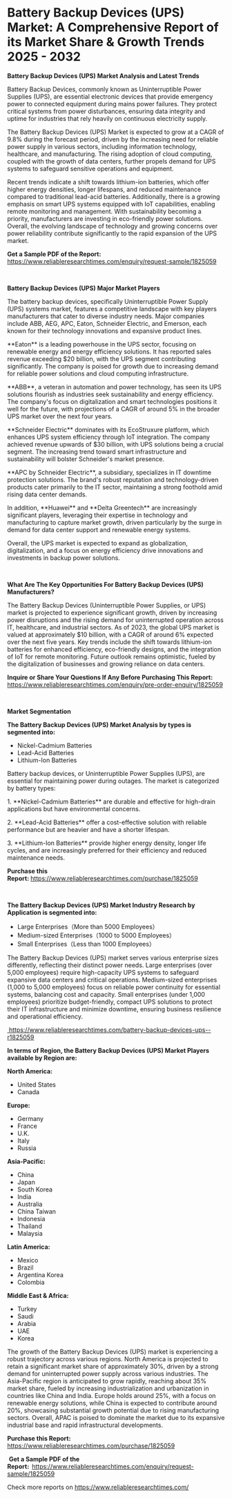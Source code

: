 <p><h1>Battery Backup Devices (UPS) Market: A Comprehensive Report of its Market Share & Growth Trends 2025 - 2032</h1></p><p><strong>Battery Backup Devices (UPS) Market Analysis and Latest Trends</strong></p>
<p><p>Battery Backup Devices, commonly known as Uninterruptible Power Supplies (UPS), are essential electronic devices that provide emergency power to connected equipment during mains power failures. They protect critical systems from power disturbances, ensuring data integrity and uptime for industries that rely heavily on continuous electricity supply. </p><p>The Battery Backup Devices (UPS) Market is expected to grow at a CAGR of 9.8% during the forecast period, driven by the increasing need for reliable power supply in various sectors, including information technology, healthcare, and manufacturing. The rising adoption of cloud computing, coupled with the growth of data centers, further propels demand for UPS systems to safeguard sensitive operations and equipment.</p><p>Recent trends indicate a shift towards lithium-ion batteries, which offer higher energy densities, longer lifespans, and reduced maintenance compared to traditional lead-acid batteries. Additionally, there is a growing emphasis on smart UPS systems equipped with IoT capabilities, enabling remote monitoring and management. With sustainability becoming a priority, manufacturers are investing in eco-friendly power solutions. Overall, the evolving landscape of technology and growing concerns over power reliability contribute significantly to the rapid expansion of the UPS market.</p></p>
<p><strong>Get a Sample PDF of the Report:&nbsp;</strong> <a href="https://www.reliableresearchtimes.com/enquiry/request-sample/1825059?utm_campaign=2393&utm_medium=2&utm_source=Github&utm_content=ia&utm_term=14022025&utm_id=battery-backup-devices-ups">https://www.reliableresearchtimes.com/enquiry/request-sample/1825059</a></p>
<p>&nbsp;</p>
<p><strong>Battery Backup Devices (UPS) Major Market Players</strong></p>
<p><p>The battery backup devices, specifically Uninterruptible Power Supply (UPS) systems market, features a competitive landscape with key players manufacturers that cater to diverse industry needs. Major companies include ABB, AEG, APC, Eaton, Schneider Electric, and Emerson, each known for their technology innovations and expansive product lines.</p><p>**Eaton** is a leading powerhouse in the UPS sector, focusing on renewable energy and energy efficiency solutions. It has reported sales revenue exceeding $20 billion, with the UPS segment contributing significantly. The company is poised for growth due to increasing demand for reliable power solutions and cloud computing infrastructure.</p><p>**ABB**, a veteran in automation and power technology, has seen its UPS solutions flourish as industries seek sustainability and energy efficiency. The company's focus on digitalization and smart technologies positions it well for the future, with projections of a CAGR of around 5% in the broader UPS market over the next four years.</p><p>**Schneider Electric** dominates with its EcoStruxure platform, which enhances UPS system efficiency through IoT integration. The company achieved revenue upwards of $30 billion, with UPS solutions being a crucial segment. The increasing trend toward smart infrastructure and sustainability will bolster Schneider's market presence.</p><p>**APC by Schneider Electric**, a subsidiary, specializes in IT downtime protection solutions. The brand's robust reputation and technology-driven products cater primarily to the IT sector, maintaining a strong foothold amid rising data center demands.</p><p>In addition, **Huawei** and **Delta Greentech** are increasingly significant players, leveraging their expertise in technology and manufacturing to capture market growth, driven particularly by the surge in demand for data center support and renewable energy systems.</p><p>Overall, the UPS market is expected to expand as globalization, digitalization, and a focus on energy efficiency drive innovations and investments in backup power solutions.</p></p>
<p>&nbsp;</p>
<p><strong>What Are The Key Opportunities For Battery Backup Devices (UPS) Manufacturers?</strong></p>
<p><p>The Battery Backup Devices (Uninterruptible Power Supplies, or UPS) market is projected to experience significant growth, driven by increasing power disruptions and the rising demand for uninterrupted operation across IT, healthcare, and industrial sectors. As of 2023, the global UPS market is valued at approximately $10 billion, with a CAGR of around 6% expected over the next five years. Key trends include the shift towards lithium-ion batteries for enhanced efficiency, eco-friendly designs, and the integration of IoT for remote monitoring. Future outlook remains optimistic, fueled by the digitalization of businesses and growing reliance on data centers.</p></p>
<p><strong>Inquire or Share Your Questions If Any Before Purchasing This Report:</strong> <a href="https://www.reliableresearchtimes.com/enquiry/pre-order-enquiry/1825059?utm_campaign=2393&utm_medium=2&utm_source=Github&utm_content=ia&utm_term=14022025&utm_id=battery-backup-devices-ups">https://www.reliableresearchtimes.com/enquiry/pre-order-enquiry/1825059</a></p>
<p>&nbsp;</p>
<p><strong>Market Segmentation</strong></p>
<p><strong>The Battery Backup Devices (UPS) Market Analysis by types is segmented into:</strong></p>
<p><ul><li>Nickel-Cadmium Batteries</li><li>Lead-Acid Batteries</li><li>Lithium-Ion Batteries</li></ul></p>
<p><p>Battery backup devices, or Uninterruptible Power Supplies (UPS), are essential for maintaining power during outages. The market is categorized by battery types: </p><p>1. **Nickel-Cadmium Batteries** are durable and effective for high-drain applications but have environmental concerns.</p><p>2. **Lead-Acid Batteries** offer a cost-effective solution with reliable performance but are heavier and have a shorter lifespan.</p><p>3. **Lithium-Ion Batteries** provide higher energy density, longer life cycles, and are increasingly preferred for their efficiency and reduced maintenance needs.</p></p>
<p><strong>Purchase this Report:&nbsp;</strong><a href="https://www.reliableresearchtimes.com/purchase/1825059?utm_campaign=2393&utm_medium=2&utm_source=Github&utm_content=ia&utm_term=14022025&utm_id=battery-backup-devices-ups">https://www.reliableresearchtimes.com/purchase/1825059</a></p>
<p>&nbsp;</p>
<p><strong>The Battery Backup Devices (UPS) Market Industry Research by Application is segmented into:</strong></p>
<p><ul><li>Large Enterprises（More than 5000 Employees）</li><li>Medium-sized Enterprises（1000 to 5000 Employees）</li><li>Small Enterprises（Less than 1000 Employees）</li></ul></p>
<p><p>The Battery Backup Devices (UPS) market serves various enterprise sizes differently, reflecting their distinct power needs. Large enterprises (over 5,000 employees) require high-capacity UPS systems to safeguard expansive data centers and critical operations. Medium-sized enterprises (1,000 to 5,000 employees) focus on reliable power continuity for essential systems, balancing cost and capacity. Small enterprises (under 1,000 employees) prioritize budget-friendly, compact UPS solutions to protect their IT infrastructure and minimize downtime, ensuring business resilience and operational efficiency.</p></p>
<p><a href="https://www.reliableresearchtimes.com/battery-backup-devices-ups--r1825059?utm_campaign=2393&utm_medium=2&utm_source=Github&utm_content=ia&utm_term=14022025&utm_id=battery-backup-devices-ups">&nbsp;https://www.reliableresearchtimes.com/battery-backup-devices-ups--r1825059</a></p>
<p><strong>In terms of Region, the Battery Backup Devices (UPS) Market Players available by Region are:</strong></p>
<p>
    <p> <strong> North America: </strong>
        <ul>
            <li>United States</li>
            <li>Canada</li>
        </ul>
        </p> 
    <p> <strong> Europe: </strong>
        <ul>
            <li>Germany</li>
            <li>France</li>
            <li>U.K.</li>
            <li>Italy</li>
            <li>Russia</li>
        </ul>
        </p> 
    <p> <strong> Asia-Pacific: </strong>
        <ul>
            <li>China</li>
            <li>Japan</li>
            <li>South Korea</li>
            <li>India</li>
            <li>Australia</li>
            <li>China Taiwan</li>
            <li>Indonesia</li>
            <li>Thailand</li>
            <li>Malaysia</li>
        </ul>
        </p> 
    <p> <strong> Latin America: </strong>
        <ul>
            <li>Mexico</li>
            <li>Brazil</li>
            <li>Argentina Korea</li>
            <li>Colombia</li>
        </ul>
        </p> 
    <p> <strong> Middle East & Africa: </strong>
        <ul>
            <li>Turkey</li>
            <li>Saudi</li>
            <li>Arabia</li>
            <li>UAE</li>
            <li>Korea</li>
        </ul>
    </p>
    </p>
<p><p>The growth of the Battery Backup Devices (UPS) market is experiencing a robust trajectory across various regions. North America is projected to retain a significant market share of approximately 30%, driven by a strong demand for uninterrupted power supply across various industries. The Asia-Pacific region is anticipated to grow rapidly, reaching about 35% market share, fueled by increasing industrialization and urbanization in countries like China and India. Europe holds around 25%, with a focus on renewable energy solutions, while China is expected to contribute around 20%, showcasing substantial growth potential due to rising manufacturing sectors. Overall, APAC is poised to dominate the market due to its expansive industrial base and rapid infrastructural developments.</p></p>
<p><strong>Purchase this Report: </strong><a href="https://www.reliableresearchtimes.com/purchase/1825059?utm_campaign=2393&utm_medium=2&utm_source=Github&utm_content=ia&utm_term=14022025&utm_id=battery-backup-devices-ups">https://www.reliableresearchtimes.com/purchase/1825059</a></p>
<p>&nbsp;<strong>Get a Sample PDF of the Report:&nbsp;&nbsp;</strong><a href="https://www.reliableresearchtimes.com/enquiry/request-sample/1825059?utm_campaign=2393&utm_medium=2&utm_source=Github&utm_content=ia&utm_term=14022025&utm_id=battery-backup-devices-ups">https://www.reliableresearchtimes.com/enquiry/request-sample/1825059</a></p>
<p><strong></strong></p>
<p>Check more reports on <a href="https://www.reliableresearchtimes.com/?utm_campaign=2393&utm_medium=2&utm_source=Github&utm_content=ia&utm_term=14022025&utm_id=battery-backup-devices-ups">https://www.reliableresearchtimes.com/</a></p>